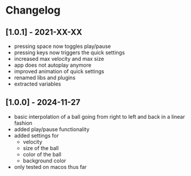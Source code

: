# Changelog

## [1.0.1] - 2021-XX-XX

- pressing space now toggles play/pause
- pressing keys now triggers the quick settings
- increased max velocity and max size
- app does not autoplay anymore
- improved animation of quick settings
- renamed libs and plugins
- extracted variables

## [1.0.0] - 2024-11-27

- basic interpolation of a ball going from right to left and back in a linear fashion
- added play/pause functionality
- added settings for
    - velocity
    - size of the ball
    - color of the ball
    - background color
- only tested on macos thus far